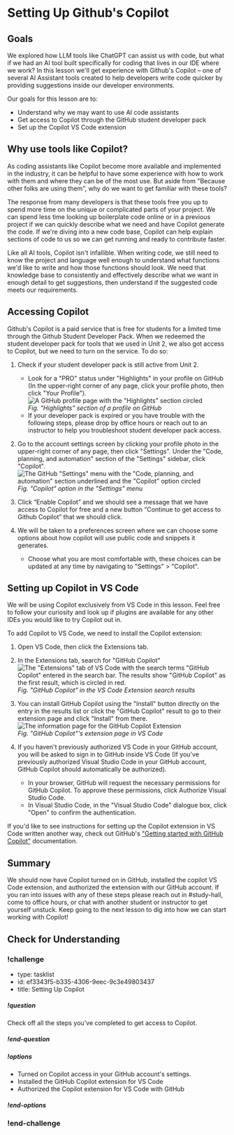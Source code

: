 # Setting Up Github's Copilot

## Goals
We explored how LLM tools like ChatGPT can assist us with code, but what if we had an AI tool built specifically for coding that lives in our IDE where we work? In this lesson we'll get experience with Github's Copilot – one of several AI Assistant tools created to help developers write code quicker by providing suggestions inside our developer environments. 

Our goals for this lesson are to:
- Understand why we may want to use AI code assistants
- Get access to Copilot through the GitHub student developer pack
- Set up the Copilot VS Code extension

## Why use tools like Copilot?

As coding assistants like Copilot become more available and implemented in the industry, it can be helpful to have some experience with how to work with them and where they can be of the most use. But aside from "Because other folks are using them", why do we want to get familiar with these tools? 

The response from many developers is that these tools free you up to spend more time on the unique or complicated parts of your project. We can spend less time looking up boilerplate code online or in a previous project if we can quickly describe what we need and have Copilot generate the code. If we're diving into a new code base, Copilot can help explain sections of code to us so we can get running and ready to contribute faster. 

Like all AI tools, Copilot isn't infallible. When writing code, we still need to know the project and language well enough to understand what functions we'd like to write and how those functions should look. We need that knowledge base to consistently and effectively describe what we want in enough detail to get suggestions, then understand if the suggested code meets our requirements. 

## Accessing Copilot

Github's Copilot is a paid service that is free for students for a limited time through the Github Student Developer Pack. When we redeemed the student developer pack for tools that we used in Unit 2, we also got access to Copilot, but we need to turn on the service. To do so:

1. Check if your student developer pack is still active from Unit 2.
   - Look for a "PRO" status under "Highlights" in your profile on GitHub (In the upper-right corner of any page, click your profile photo, then click "Your Profile").  
   ![A GitHub profile page with the "Highlights" section circled](assets/github-profile-pro-location.png)  
   *Fig. "Highlights" section of a profile on GitHub*
   - If your developer pack is expired or you have trouble with the following steps, please drop by office hours or reach out to an instructor to help you troubleshoot student developer pack access.

2. Go to the account settings screen by clicking your profile photo in the upper-right corner of any page, then click "Settings". Under the "Code, planning, and automation" section of the "Settings" sidebar, click "Copilot".  
   ![The GitHub "Settings" menu with the "Code, planning, and automation" section underlined and the "Copilot" option circled](assets/github-settings-menu.png)  
   *Fig. "Copilot" option in the "Settings" menu*

3. Click “Enable Copilot” and we should see a message that we have access to Copilot for free and a new button “Continue to get access to Github Copilot” that we should click.

4. We will be taken to a preferences screen where we can choose some options about how copilot will use public code and snippets it generates. 
   - Choose what you are most comfortable with, these choices can be updated at any time by navigating to "Settings" > "Copilot".

## Setting up Copilot in VS Code

We will be using Copilot exclusively from VS Code in this lesson. Feel free to follow your curiosity and look up if plugins are available for any other IDEs you would like to try Copilot out in. 

To add Copilot to VS Code, we need to install the Copilot extension:

1. Open VS Code, then click the Extensions tab.
 
2. In the Extensions tab, search for "GitHub Copilot"  
   ![The "Extensions" tab of VS Code with the search terms "GitHub Copilot" entered in the search bar. The results show "GitHub Copilot" as the first result, which is circled in red.](assets/vscode-search-copilot.png)  
   *Fig. "GitHub Copilot" in the VS Code Extension search results*

3. You can install GitHub Copilot using the "Install" button directly on the entry in the results list or click the "GitHub Copilot" result to go to their extension page and click "Install" from there.  
   ![The information page for the GitHub Copilot Extension](assets/vscode-copilot-extension-page.png)  
   *Fig. "GitHub Copilot"'s extension page in VS Code*

4. If you haven't previously authorized VS Code in your GitHub account, you will be asked to sign in to GitHub inside VS Code (If you've previously authorized Visual Studio Code in your GitHub account, GitHub Copilot should automatically be authorized).
   - In your browser, GitHub will request the necessary permissions for GitHub Copilot. To approve these permissions, click Authorize Visual Studio Code.
   - In Visual Studio Code, in the "Visual Studio Code" dialogue box, click "Open" to confirm the authentication.

If you'd like to see instructions for setting up the Copilot extension in VS Code written another way, check out GitHub's ["Getting started with GitHub Copilot"](https://docs.github.com/en/copilot/using-github-copilot/getting-started-with-github-copilot#installing-the-github-copilot-extension-in-visual-studio-code) documentation.

## Summary

We should now have Copilot turned on in GitHub, installed the copilot VS Code extension, and authorized the extension with our GitHub account. If you ran into issues with any of these steps please reach out in #study-hall, come to office hours, or chat with another student or instructor to get yourself unstuck. Keep going to the next lesson to dig into how we can start working with Copilot!

## Check for Understanding

<!-- prettier-ignore-start -->
### !challenge
* type: tasklist
* id: ef3343f5-b335-4306-9eec-9c3e49803437
* title: Setting Up Copilot
##### !question

Check off all the steps you've completed to get access to Copilot.

##### !end-question
##### !options

* Turned on Copilot access in your GitHub account's settings.
* Installed the GitHub Copilot extension for VS Code
* Authorized the Copilot extension for VS Code with GitHub

##### !end-options
### !end-challenge
<!-- prettier-ignore-end -->